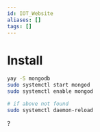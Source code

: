 ```yaml
---
id: IOT_Website
aliases: []
tags: []
---
```


# Install

```bash
yay -S mongodb
sudo systemctl start mongod
sudo systemctl enable mongod

```

```bash
# if above not found
sudo systemctl daemon-reload
```

?
